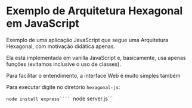 # Exemplo de Arquitetura Hexagonal em JavaScript

Exemplo de uma aplicação JavaScript que segue uma Arquitetura Hexagonal, com motivação didática apenas.

Ela está implementada em vanilla JavaScript e, basicamente, usa apenas funções (evitamos inclusive o uso de classes).

Para facilitar o entendimento, a interface Web é muito simples também

Para executar digite no diretório ```hexagonal-js```:

```node install express````
```node server.js```
